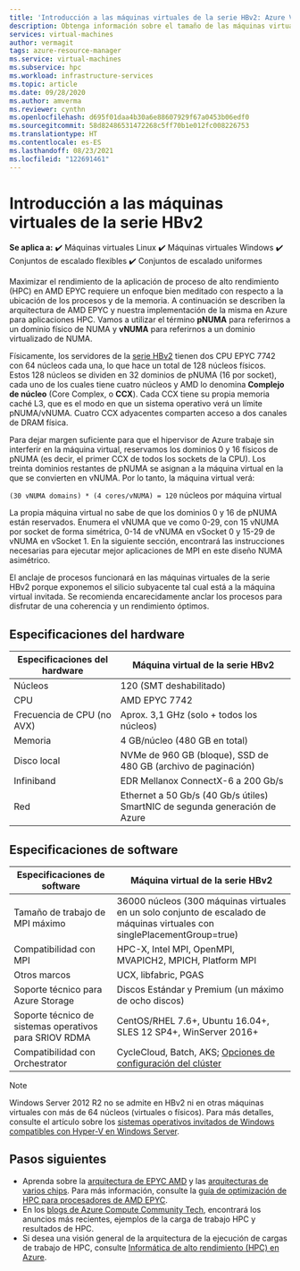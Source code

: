 ```yaml
---
title: 'Introducción a las máquinas virtuales de la serie HBv2: Azure Virtual Machines | Microsoft Docs'
description: Obtenga información sobre el tamaño de las máquinas virtuales de la serie HBv2 en Azure.
services: virtual-machines
author: vermagit
tags: azure-resource-manager
ms.service: virtual-machines
ms.subservice: hpc
ms.workload: infrastructure-services
ms.topic: article
ms.date: 09/28/2020
ms.author: amverma
ms.reviewer: cynthn
ms.openlocfilehash: d695f01daa4b30a6e88607929f67a0453b06edf0
ms.sourcegitcommit: 58d82486531472268c5ff70b1e012fc008226753
ms.translationtype: HT
ms.contentlocale: es-ES
ms.lasthandoff: 08/23/2021
ms.locfileid: "122691461"
---
```

# <a name="hbv2-series-virtual-machine-overview"></a>Introducción a las máquinas virtuales de la serie HBv2 

**Se aplica a:** :heavy_check_mark: Máquinas virtuales Linux :heavy_check_mark: Máquinas virtuales Windows :heavy_check_mark: Conjuntos de escalado flexibles :heavy_check_mark: Conjuntos de escalado uniformes

Maximizar el rendimiento de la aplicación de proceso de alto rendimiento (HPC) en AMD EPYC requiere un enfoque bien meditado con respecto a la ubicación de los procesos y de la memoria. A continuación se describen la arquitectura de AMD EPYC y nuestra implementación de la misma en Azure para aplicaciones HPC. Vamos a utilizar el término **pNUMA** para referirnos a un dominio físico de NUMA y **vNUMA** para referirnos a un dominio virtualizado de NUMA. 

Físicamente, los servidores de la [serie HBv2](../../hbv2-series.md) tienen dos CPU EPYC 7742 con 64 núcleos cada una, lo que hace un total de 128 núcleos físicos. Estos 128 núcleos se dividen en 32 dominios de pNUMA (16 por socket), cada uno de los cuales tiene cuatro núcleos y AMD lo denomina **Complejo de núcleo** (Core Complex, o **CCX**). Cada CCX tiene su propia memoria caché L3, que es el modo en que un sistema operativo verá un límite pNUMA/vNUMA. Cuatro CCX adyacentes comparten acceso a dos canales de DRAM física. 

Para dejar margen suficiente para que el hipervisor de Azure trabaje sin interferir en la máquina virtual, reservamos los dominios 0 y 16 físicos de pNUMA (es decir, el primer CCX de todos los sockets de la CPU). Los treinta dominios restantes de pNUMA se asignan a la máquina virtual en la que se convierten en vNUMA. Por lo tanto, la máquina virtual verá:

`(30 vNUMA domains) * (4 cores/vNUMA) = 120` núcleos por máquina virtual 

La propia máquina virtual no sabe de que los dominios 0 y 16 de pNUMA están reservados. Enumera el vNUMA que ve como 0-29, con 15 vNUMA por socket de forma simétrica, 0-14 de vNUMA en vSocket 0 y 15-29 de vNUMA en vSocket 1. En la siguiente sección, encontrará las instrucciones necesarias para ejecutar mejor aplicaciones de MPI en este diseño NUMA asimétrico. 

El anclaje de procesos funcionará en las máquinas virtuales de la serie HBv2 porque exponemos el silicio subyacente tal cual está a la máquina virtual invitada. Se recomienda encarecidamente anclar los procesos para disfrutar de una coherencia y un rendimiento óptimos. 


## <a name="hardware-specifications"></a>Especificaciones del hardware 

| Especificaciones del hardware          | Máquina virtual de la serie HBv2                   | 
|----------------------------------|----------------------------------|
| Núcleos                            | 120 (SMT deshabilitado)               | 
| CPU                              | AMD EPYC 7742                    | 
| Frecuencia de CPU (no AVX)          | Aprox. 3,1 GHz (solo + todos los núcleos)    | 
| Memoria                           | 4 GB/núcleo (480 GB en total)         | 
| Disco local                       | NVMe de 960 GB (bloque), SSD de 480 GB (archivo de paginación) | 
| Infiniband                       | EDR Mellanox ConnectX-6 a 200 Gb/s | 
| Red                          | Ethernet a 50 Gb/s (40 Gb/s útiles) SmartNIC de segunda generación de Azure | 


## <a name="software-specifications"></a>Especificaciones de software 

| Especificaciones de software     | Máquina virtual de la serie HBv2                                            | 
|-----------------------------|-----------------------------------------------------------|
| Tamaño de trabajo de MPI máximo            | 36000 núcleos (300 máquinas virtuales en un solo conjunto de escalado de máquinas virtuales con singlePlacementGroup=true) |
| Compatibilidad con MPI                 | HPC-X, Intel MPI, OpenMPI, MVAPICH2, MPICH, Platform MPI  |
| Otros marcos       | UCX, libfabric, PGAS |
| Soporte técnico para Azure Storage       | Discos Estándar y Premium (un máximo de ocho discos) |
| Soporte técnico de sistemas operativos para SRIOV RDMA   | CentOS/RHEL 7.6+, Ubuntu 16.04+, SLES 12 SP4+, WinServer 2016+  |
| Compatibilidad con Orchestrator        | CycleCloud, Batch, AKS; [Opciones de configuración del clúster](../../sizes-hpc.md#cluster-configuration-options)  |

> [!NOTE] 
> Windows Server 2012 R2 no se admite en HBv2 ni en otras máquinas virtuales con más de 64 núcleos (virtuales o físicos). Para más detalles, consulte el artículo sobre los [sistemas operativos invitados de Windows compatibles con Hyper-V en Windows Server](/windows-server/virtualization/hyper-v/supported-windows-guest-operating-systems-for-hyper-v-on-windows).

## <a name="next-steps"></a>Pasos siguientes

- Aprenda sobre la [arquitectura de EPYC AMD](https://bit.ly/2Epv3kC) y las [arquitecturas de varios chips](https://bit.ly/2GpQIMb). Para más información, consulte la [guía de optimización de HPC para procesadores de AMD EPYC](https://bit.ly/2T3AWZ9).
- En los [blogs de Azure Compute Community Tech](https://techcommunity.microsoft.com/t5/azure-compute/bg-p/AzureCompute), encontrará los anuncios más recientes, ejemplos de la carga de trabajo HPC y resultados de HPC.
- Si desea una visión general de la arquitectura de la ejecución de cargas de trabajo de HPC, consulte [Informática de alto rendimiento (HPC) en Azure](/azure/architecture/topics/high-performance-computing/).
